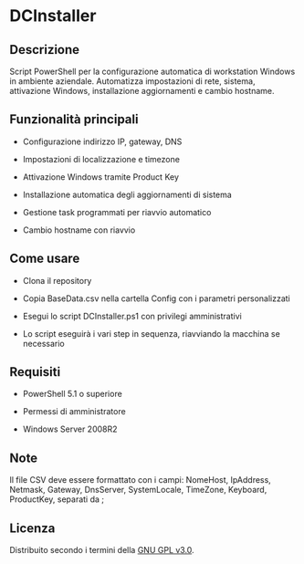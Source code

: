 # DCInstaller

## Descrizione

Script PowerShell per la configurazione automatica di workstation Windows in ambiente aziendale. Automatizza impostazioni di rete, sistema, attivazione Windows, installazione aggiornamenti e cambio hostname.

## Funzionalità principali

- Configurazione indirizzo IP, gateway, DNS

- Impostazioni di localizzazione e timezone

- Attivazione Windows tramite Product Key

- Installazione automatica degli aggiornamenti di sistema

- Gestione task programmati per riavvio automatico

- Cambio hostname con riavvio

## Come usare
- Clona il repository

- Copia BaseData.csv nella cartella Config con i parametri personalizzati

- Esegui lo script DCInstaller.ps1 con privilegi amministrativi

- Lo script eseguirà i vari step in sequenza, riavviando la macchina se necessario

## Requisiti
- PowerShell 5.1 o superiore

- Permessi di amministratore

- Windows Server 2008R2

## Note
Il file CSV deve essere formattato con i campi: NomeHost, IpAddress, Netmask, Gateway, DnsServer, SystemLocale, TimeZone, Keyboard, ProductKey, separati da ;

## Licenza
Distribuito secondo i termini della [GNU GPL v3.0](LICENSE).
